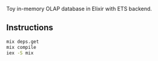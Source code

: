 Toy in-memory OLAP database in Elixir with ETS backend.

## Instructions

```bash
mix deps.get
mix compile
iex -S mix
```
